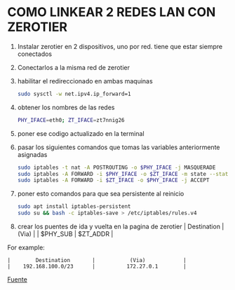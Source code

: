 # COMO LINKEAR 2 REDES LAN CON ZEROTIER

                
1. Instalar zerotier en 2 dispositivos, uno por red. tiene que estar siempre conectados

2. Conectarlos a la misma red de zerotier

3. habilitar el redireccionado en ambas maquinas

    ```bash
    sudo sysctl -w net.ipv4.ip_forward=1
    ```

4. obtener los nombres de las redes
    ```bash
    PHY_IFACE=eth0; ZT_IFACE=zt7nnig26
    ```

5. poner ese codigo actualizado en la terminal

6. pasar los siguientes comandos que tomas las variables anteriormente asignadas
    ```bash
    sudo iptables -t nat -A POSTROUTING -o $PHY_IFACE -j MASQUERADE
    sudo iptables -A FORWARD -i $PHY_IFACE -o $ZT_IFACE -m state --state RELATED,ESTABLISHED -j ACCEPT
    sudo iptables -A FORWARD -i $ZT_IFACE -o $PHY_IFACE -j ACCEPT
    ```

7. poner esto comandos para que sea persistente al reinicio
    ```bash
    sudo apt install iptables-persistent
    sudo su && bash -c iptables-save > /etc/iptables/rules.v4
    ```

8. crear los puentes de ida y vuelta en la pagina de zerotier
    |        Destination        |         (Via)               |
    |        $PHY_SUB           |        $ZT_ADDR             |

For example:

    |        Destination       |           (Via)            |
    |    192.168.100.0/23      |          172.27.0.1        |



[Fuente](https://zerotier.atlassian.net/wiki/spaces/SD/pages/224395274/Route+between+ZeroTier+and+Physical+Networks)
